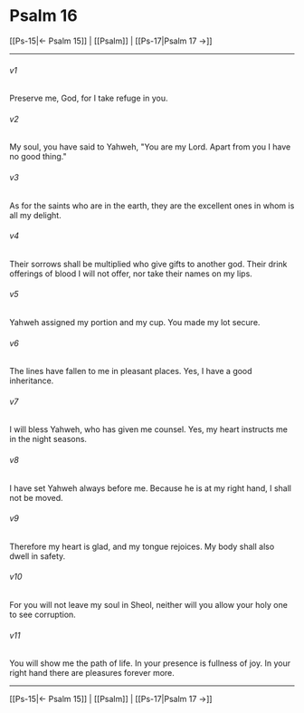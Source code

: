 # Psalm 16

[[Ps-15|← Psalm 15]] | [[Psalm]] | [[Ps-17|Psalm 17 →]]
***



###### v1 
Preserve me, God, for I take refuge in you. 

###### v2 
My soul, you have said to Yahweh, "You are my Lord. Apart from you I have no good thing." 

###### v3 
As for the saints who are in the earth, they are the excellent ones in whom is all my delight. 

###### v4 
Their sorrows shall be multiplied who give gifts to another god. Their drink offerings of blood I will not offer, nor take their names on my lips. 

###### v5 
Yahweh assigned my portion and my cup. You made my lot secure. 

###### v6 
The lines have fallen to me in pleasant places. Yes, I have a good inheritance. 

###### v7 
I will bless Yahweh, who has given me counsel. Yes, my heart instructs me in the night seasons. 

###### v8 
I have set Yahweh always before me. Because he is at my right hand, I shall not be moved. 

###### v9 
Therefore my heart is glad, and my tongue rejoices. My body shall also dwell in safety. 

###### v10 
For you will not leave my soul in Sheol, neither will you allow your holy one to see corruption. 

###### v11 
You will show me the path of life. In your presence is fullness of joy. In your right hand there are pleasures forever more.

***
[[Ps-15|← Psalm 15]] | [[Psalm]] | [[Ps-17|Psalm 17 →]]
